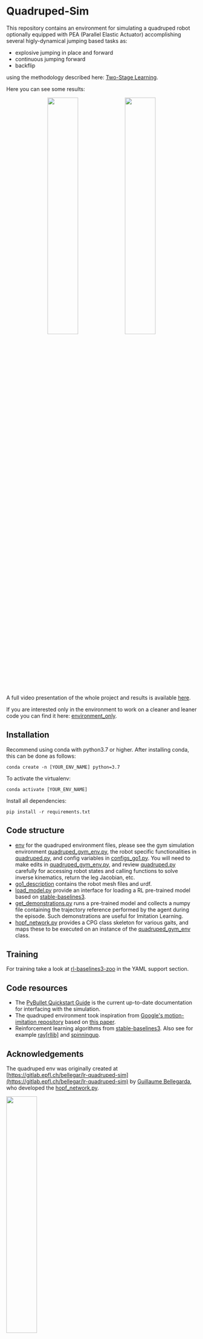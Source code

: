 # Quadruped-Sim

This repository contains an environment for simulating a quadruped robot optionally equipped with PEA (Parallel Elastic Actuator) accomplishing several higly-dynamical jumping based tasks as:

- explosive jumping in place and forward
- continuous jumping forward
- backflip

using the methodology described here: [Two-Stage Learning](https://arxiv.org/pdf/2309.09682v1.pdf).

Here you can see some results:
<p align="middle">
<img src="https://user-images.githubusercontent.com/95044968/207450335-1e7f83b2-004f-407d-ba80-9e21468b9e90.gif" width="40%" height="40%"/>
<img src="https://user-images.githubusercontent.com/95044968/207450520-72149d53-a499-4fb5-a8e1-319a00e3c373.gif" width="40%" height="40%"/>
</p>

A full video presentation of the whole project and results is available [here](https://www.youtube.com/watch?v=liIeYU71a5w&t=14s&ab_channel=jiataoding).

If you are interested only in the environment to work on a cleaner and leaner code you can find it here: [environment_only](https://github.com/francescovezzi/quadruped-springs/tree/environment_only).

## Installation

Recommend using conda with python3.7 or higher. After installing conda, this can be done as follows:

`conda create -n [YOUR_ENV_NAME] python=3.7`

To activate the virtualenv: 

`conda activate [YOUR_ENV_NAME]` 

Install all dependencies:

`pip install -r requirements.txt `

## Code structure

- [env](./env) for the quadruped environment files, please see the gym simulation environment [quadruped_gym_env.py](./env/quadruped_gym_env.py), the robot specific functionalities in [quadruped.py](./env/quadruped.py), and config variables in [configs_go1.py](./env/configs_go1.py). You will need to make edits in [quadruped_gym_env.py](./env/quadruped_gym_env.py), and review [quadruped.py](./env/quadruped.py) carefully for accessing robot states and calling functions to solve inverse kinematics, return the leg Jacobian, etc. 
- [go1_description](./go1_description) contains the robot mesh files and urdf. 
- [load_model.py](./load_model.py) provide an interface for loading a RL pre-trained model based on [stable-baselines3](https://github.com/DLR-RM/stable-baselines3).
- [get_demonstrations.py](./get_demonstrations.py) runs a pre-trained model and collects a numpy file containing the trajectory reference performed by the agent during the episode. Such demonstrations are useful for Imitation Learning.
- [hopf_network.py](./hopf_polar.py) provides a CPG class skeleton for various gaits, and maps these to be executed on an instance of the  [quadruped_gym_env](./env/quadruped_gym_env.py) class.

## Training
For training take a look at [rl-baselines3-zoo](https://github.com/francescovezzi/rl-baselines3-zoo/tree/feat/quadruped_support) in the YAML support section.

## Code resources
- The [PyBullet Quickstart Guide](https://docs.google.com/document/d/10sXEhzFRSnvFcl3XxNGhnD4N2SedqwdAvK3dsihxVUA/edit#heading=h.2ye70wns7io3) is the current up-to-date documentation for interfacing with the simulation. 
- The quadruped environment took inspiration from [Google's motion-imitation repository](https://github.com/google-research/motion_imitation) based on [this paper](https://xbpeng.github.io/projects/Robotic_Imitation/2020_Robotic_Imitation.pdf). 
- Reinforcement learning algorithms from [stable-baselines3](https://github.com/DLR-RM/stable-baselines3). Also see for example [ray[rllib]](https://github.com/ray-project/ray) and [spinningup](https://github.com/openai/spinningup). 

## Acknowledgements

The quadruped env was originally created at [https://gitlab.epfl.ch/bellegar/lr-quadruped-sim](https://gitlab.epfl.ch/bellegar/lr-quadruped-sim) by [Guillaume Bellegarda](https://scholar.google.com/citations?user=YDimn5wAAAAJ&hl=en), who developed the [hopf_network.py](./hopf_polar.py).

<p align="left">
<img src="https://user-images.githubusercontent.com/95044968/207451460-0e4194f5-8522-406f-b071-19176d95d096.gif" width="40%" height="40%"/>
</p>
